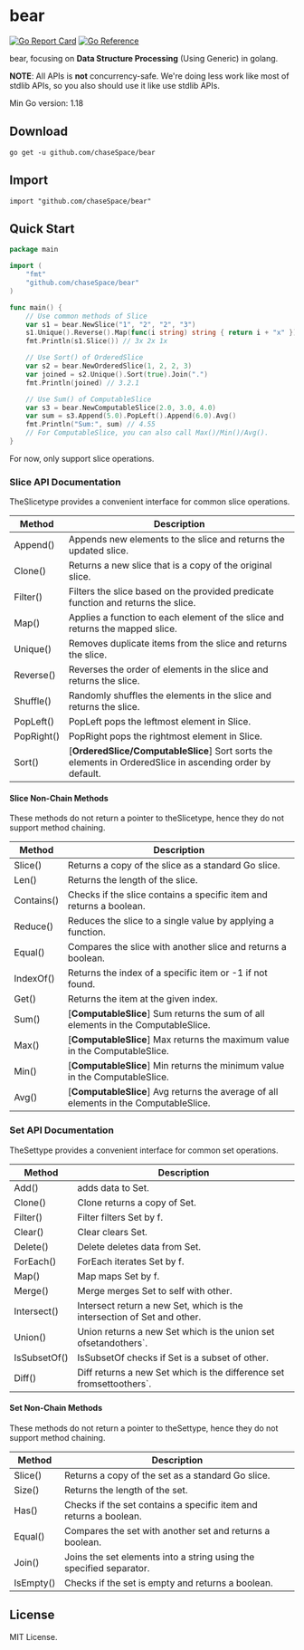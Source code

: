 # bear

[![Go Report Card](https://goreportcard.com/badge/github.com/chasespace/bear)](https://goreportcard.com/report/github.com/chaseSpace/bear)
[![Go Reference](https://pkg.go.dev/badge/github.com/chasespace/bear.svg)](https://pkg.go.dev/github.com/chaseSpace/bear)

bear, focusing on **Data Structure Processing** (Using Generic) in golang.

**NOTE**: All APIs is **not** concurrency-safe. We're doing less work like most of stdlib APIs, so you also should use
it like
use stdlib APIs.

Min Go version: 1.18

## Download

```shell
go get -u github.com/chaseSpace/bear
```

## Import

```
import "github.com/chaseSpace/bear"
```

## Quick Start

```go
package main

import (
	"fmt"
	"github.com/chaseSpace/bear"
)

func main() {
	// Use common methods of Slice
	var s1 = bear.NewSlice("1", "2", "2", "3")
	s1.Unique().Reverse().Map(func(i string) string { return i + "x" })
	fmt.Println(s1.Slice()) // 3x 2x 1x

	// Use Sort() of OrderedSlice
	var s2 = bear.NewOrderedSlice(1, 2, 2, 3)
	var joined = s2.Unique().Sort(true).Join(".")
	fmt.Println(joined) // 3.2.1

	// Use Sum() of ComputableSlice
	var s3 = bear.NewComputableSlice(2.0, 3.0, 4.0)
	var sum = s3.Append(5.0).PopLeft().Append(6.0).Avg()
	fmt.Println("Sum:", sum) // 4.55
	// For ComputableSlice, you can also call Max()/Min()/Avg().
}

```

For now, only support slice operations.

### Slice API Documentation

TheSlicetype provides a convenient interface for common slice operations.

| Method     | Description                                                                                               |
|------------|-----------------------------------------------------------------------------------------------------------|
| Append()   | Appends new elements to the slice and returns the updated slice.                                          |
| Clone()    | Returns a new slice that is a copy of the original slice.                                                 |
| Filter()   | Filters the slice based on the provided predicate function and returns the slice.                         |
| Map()      | Applies a function to each element of the slice and returns the mapped slice.                             |
| Unique()   | Removes duplicate items from the slice and returns the slice.                                             |
| Reverse()  | Reverses the order of elements in the slice and returns the slice.                                        |
| Shuffle()  | Randomly shuffles the elements in the slice and returns the slice.                                        |
| PopLeft()  | PopLeft pops the leftmost element in Slice.                                                               |
| PopRight() | PopRight pops the rightmost element in Slice.                                                             |
| Sort()     | [**OrderedSlice/ComputableSlice**] Sort sorts the elements in OrderedSlice in ascending order by default. |

#### Slice Non-Chain Methods

These methods do not return a pointer to theSlicetype, hence they do not support method chaining.

| Method     | Description                                                                           |
|------------|---------------------------------------------------------------------------------------|
| Slice()    | Returns a copy of the slice as a standard Go slice.                                   |
| Len()      | Returns the length of the slice.                                                      |
| Contains() | Checks if the slice contains a specific item and returns a boolean.                   |
| Reduce()   | Reduces the slice to a single value by applying a function.                           |
| Equal()    | Compares the slice with another slice and returns a boolean.                          |
| IndexOf()  | Returns the index of a specific item or -1 if not found.                              |
| Get()      | Returns the item at the given index.                                                  |
| Sum()      | [**ComputableSlice**] Sum returns the sum of all elements in the ComputableSlice.     |
| Max()      | [**ComputableSlice**] Max returns the maximum value in the ComputableSlice.           |
| Min()      | [**ComputableSlice**] Min returns the minimum value in the ComputableSlice.           |
| Avg()      | [**ComputableSlice**] Avg returns the average of all elements in the ComputableSlice. |

### Set API Documentation

TheSettype provides a convenient interface for common set operations.

| Method       | Description                                                             |
|--------------|-------------------------------------------------------------------------|
| Add()        | adds data to Set.                                                       |
| Clone()      | Clone returns a copy of Set.                                            |
| Filter()     | Filter filters Set by f.                                                |
| Clear()      | Clear clears Set.                                                       |
| Delete()     | Delete deletes data from Set.                                           |
| ForEach()    | ForEach iterates Set by f.                                              |
| Map()        | Map maps Set by f.                                                      |
| Merge()      | Merge merges Set to self with other.                                    |
| Intersect()  | Intersect return a new Set, which is the intersection of Set and other. |
| Union()      | Union returns a new Set which is the union set ofsetandothers`.         |
| IsSubsetOf() | IsSubsetOf checks if Set is a subset of other.                          |
| Diff()       | Diff returns a new Set which is the difference set fromsettoothers`.    |

#### Set Non-Chain Methods

These methods do not return a pointer to theSettype, hence they do not support method chaining.

| Method    | Description                                                         |
|-----------|---------------------------------------------------------------------|
| Slice()   | Returns a copy of the set as a standard Go slice.                   |
| Size()    | Returns the length of the set.                                      |
| Has()     | Checks if the set contains a specific item and returns a boolean.   |
| Equal()   | Compares the set with another set and returns a boolean.            |
| Join()    | Joins the set elements into a string using the specified separator. |
| IsEmpty() | Checks if the set is empty and returns a boolean.                   |

## License

MIT License.